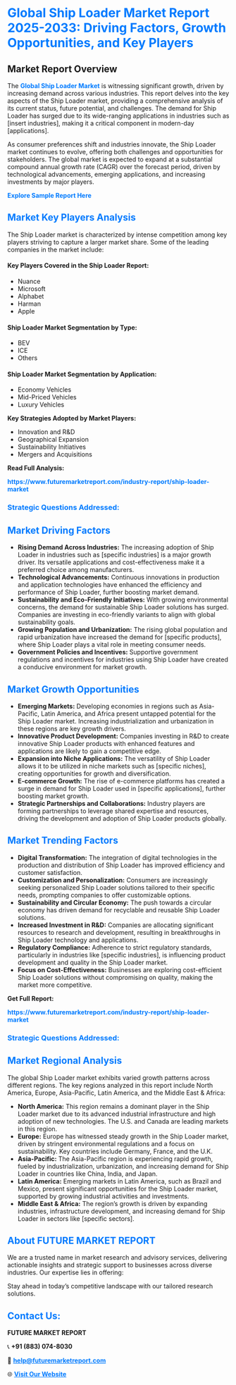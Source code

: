<h1 style="color: #007BFF;">Global Ship Loader Market Report 2025-2033: Driving Factors, Growth Opportunities, and Key Players</h1>

<section id="overview">
<h2>Market Report Overview</h2>
<p>The <a href="https://www.futuremarketreport.com/industry-report/ship-loader-market" style="color: #007BFF; text-decoration: none;"><strong>Global Ship Loader Market</strong></a> is witnessing significant growth, driven by increasing demand across various industries. This report delves into the key aspects of the Ship Loader market, providing a comprehensive analysis of its current status, future potential, and challenges. The demand for Ship Loader has surged due to its wide-ranging applications in industries such as [insert industries], making it a critical component in modern-day [applications].</p>
<p>As consumer preferences shift and industries innovate, the Ship Loader market continues to evolve, offering both challenges and opportunities for stakeholders. The global market is expected to expand at a substantial compound annual growth rate (CAGR) over the forecast period, driven by technological advancements, emerging applications, and increasing investments by major players.</p>
</section>

<section id="overview">
<p><a href="https://www.futuremarketreport.com/request-sample/reportId=35798" style="color: #007BFF; text-decoration: none;"><strong>Explore Sample Report Here</strong></a></p>
</section>

<section id="key-players">
<h2 style="color: #007BFF;">Market Key Players Analysis</h2>
<p>The Ship Loader market is characterized by intense competition among key players striving to capture a larger market share. Some of the leading companies in the market include:</p>
<h4>Key Players Covered in the Ship Loader Report:</h4>
<ul><li>Nuance</li><li>Microsoft</li><li>Alphabet</li><li>Harman</li><li>Apple</li></ul>
<h4>Ship Loader Market Segmentation by Type:</h4>
<ul><li>BEV</li><li>ICE</li><li>Others</li></ul>

<h4>Ship Loader Market Segmentation by Application:</h4>
<ul><li>Economy Vehicles</li><li>Mid-Priced Vehicles</li><li>Luxury Vehicles</li></ul>
<p><strong>Key Strategies Adopted by Market Players:</strong></p>
<ul>
<li>Innovation and R&D</li>
<li>Geographical Expansion</li>
<li>Sustainability Initiatives</li>
<li>Mergers and Acquisitions</li>
</ul>
</section>

<section>
<p><strong>Read Full Analysis: </strong></p><a href="https://www.futuremarketreport.com/industry-report/ship-loader-market" style="color: #007BFF; text-decoration: none;"><strong>https://www.futuremarketreport.com/industry-report/ship-loader-market</strong></a>
<h3 style="color: #007BFF;">Strategic Questions Addressed:</h3>
</section>

<section id="driving-factors">
<h2 style="color: #007BFF;">Market Driving Factors</h2>
<ul>
<li><strong>Rising Demand Across Industries:</strong> The increasing adoption of Ship Loader in industries such as [specific industries] is a major growth driver. Its versatile applications and cost-effectiveness make it a preferred choice among manufacturers.</li>
<li><strong>Technological Advancements:</strong> Continuous innovations in production and application technologies have enhanced the efficiency and performance of Ship Loader, further boosting market demand.</li>
<li><strong>Sustainability and Eco-Friendly Initiatives:</strong> With growing environmental concerns, the demand for sustainable Ship Loader solutions has surged. Companies are investing in eco-friendly variants to align with global sustainability goals.</li>
<li><strong>Growing Population and Urbanization:</strong> The rising global population and rapid urbanization have increased the demand for [specific products], where Ship Loader plays a vital role in meeting consumer needs.</li>
<li><strong>Government Policies and Incentives:</strong> Supportive government regulations and incentives for industries using Ship Loader have created a conducive environment for market growth.</li>
</ul>
</section>

<section id="growth-opportunities">
<h2 style="color: #007BFF;">Market Growth Opportunities</h2>
<ul>
<li><strong>Emerging Markets:</strong> Developing economies in regions such as Asia-Pacific, Latin America, and Africa present untapped potential for the Ship Loader market. Increasing industrialization and urbanization in these regions are key growth drivers.</li>
<li><strong>Innovative Product Development:</strong> Companies investing in R&D to create innovative Ship Loader products with enhanced features and applications are likely to gain a competitive edge.</li>
<li><strong>Expansion into Niche Applications:</strong> The versatility of Ship Loader allows it to be utilized in niche markets such as [specific niches], creating opportunities for growth and diversification.</li>
<li><strong>E-commerce Growth:</strong> The rise of e-commerce platforms has created a surge in demand for Ship Loader used in [specific applications], further boosting market growth.</li>
<li><strong>Strategic Partnerships and Collaborations:</strong> Industry players are forming partnerships to leverage shared expertise and resources, driving the development and adoption of Ship Loader products globally.</li>
</ul>
</section>

<section id="trending-factors">
<h2 style="color: #007BFF;">Market Trending Factors</h2>
<ul>
<li><strong>Digital Transformation:</strong> The integration of digital technologies in the production and distribution of Ship Loader has improved efficiency and customer satisfaction.</li>
<li><strong>Customization and Personalization:</strong> Consumers are increasingly seeking personalized Ship Loader solutions tailored to their specific needs, prompting companies to offer customizable options.</li>
<li><strong>Sustainability and Circular Economy:</strong> The push towards a circular economy has driven demand for recyclable and reusable Ship Loader solutions.</li>
<li><strong>Increased Investment in R&D:</strong> Companies are allocating significant resources to research and development, resulting in breakthroughs in Ship Loader technology and applications.</li>
<li><strong>Regulatory Compliance:</strong> Adherence to strict regulatory standards, particularly in industries like [specific industries], is influencing product development and quality in the Ship Loader market.</li>
<li><strong>Focus on Cost-Effectiveness:</strong> Businesses are exploring cost-efficient Ship Loader solutions without compromising on quality, making the market more competitive.</li>
</ul>
</section>

<section>
<p><strong>Get Full Report: </strong></p><a href="https://www.futuremarketreport.com/industry-report/ship-loader-market" style="color: #007BFF; text-decoration: none;"><strong>https://www.futuremarketreport.com/industry-report/ship-loader-market</strong></a>
<h3 style="color: #007BFF;">Strategic Questions Addressed:</h3>
</section>


<section id="regional-analysis">
<h2 style="color: #007BFF;">Market Regional Analysis</h2>
<p>The global Ship Loader market exhibits varied growth patterns across different regions. The key regions analyzed in this report include North America, Europe, Asia-Pacific, Latin America, and the Middle East & Africa:</p>
<ul>
<li><strong>North America:</strong> This region remains a dominant player in the Ship Loader market due to its advanced industrial infrastructure and high adoption of new technologies. The U.S. and Canada are leading markets in this region.</li>
<li><strong>Europe:</strong> Europe has witnessed steady growth in the Ship Loader market, driven by stringent environmental regulations and a focus on sustainability. Key countries include Germany, France, and the U.K.</li>
<li><strong>Asia-Pacific:</strong> The Asia-Pacific region is experiencing rapid growth, fueled by industrialization, urbanization, and increasing demand for Ship Loader in countries like China, India, and Japan.</li>
<li><strong>Latin America:</strong> Emerging markets in Latin America, such as Brazil and Mexico, present significant opportunities for the Ship Loader market, supported by growing industrial activities and investments.</li>
<li><strong>Middle East & Africa:</strong> The region’s growth is driven by expanding industries, infrastructure development, and increasing demand for Ship Loader in sectors like [specific sectors].</li>
</ul>
</section>

<footer>
<h2 style="color: #007BFF;">About FUTURE MARKET REPORT</h2>
<p>We are a trusted name in market research and advisory services, delivering actionable insights and strategic support to businesses across diverse industries. Our expertise lies in offering:</p>

<p>Stay ahead in today’s competitive landscape with our tailored research solutions.</p>

<h2 style="color: #007BFF;">Contact Us:</h2>
<p><strong>FUTURE MARKET REPORT</strong></p>
<p>📞 <strong>+91 (883) 074-8030</strong></p>
<p>📧 <strong><a href="mailto:help@futuremarketreport.com" style="color: #007BFF;">help@futuremarketreport.com</a></strong></p>
<p>🌐 <strong><a href="https://www.futuremarketreport.com/" style="color: #007BFF;">Visit Our Website</a></strong></p>
</footer>